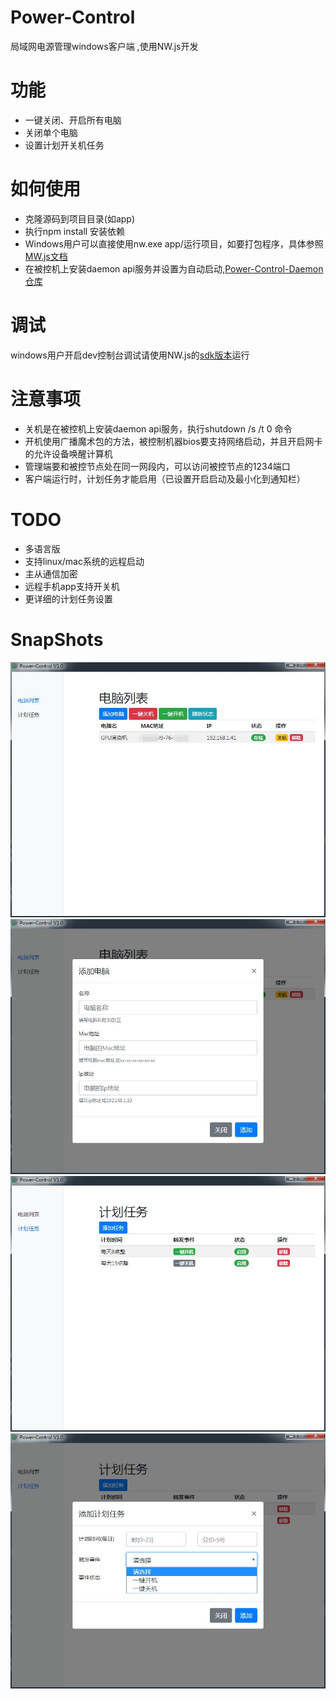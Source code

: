 # Power-Control
局域网电源管理windows客户端 ,使用NW.js开发

# 功能
- 一键关闭、开启所有电脑
- 关闭单个电脑
- 设置计划开关机任务

# 如何使用
- 克隆源码到项目目录(如app)
- 执行npm install 安装依赖
- Windows用户可以直接使用nw.exe app/运行项目，如要打包程序，具体参照[MW.js文档](http://docs.nwjs.io/en/latest/For%20Users/Package%20and%20Distribute/)
- 在被控机上安装daemon api服务并设置为自动启动,[Power-Control-Daemon仓库](https://github.com/bryant24/Control-Power-daemon)


# 调试
windows用户开启dev控制台调试请使用NW.js的[sdk版本](https://nwjs.io/downloads/)运行

# 注意事项
- 关机是在被控机上安装daemon api服务，执行shutdown /s /t 0 命令
- 开机使用广播魔术包的方法，被控制机器bios要支持网络启动，并且开启网卡的允许设备唤醒计算机
- 管理端要和被控节点处在同一网段内，可以访问被控节点的1234端口
- 客户端运行时，计划任务才能启用（已设置开启启动及最小化到通知栏）

# TODO
- 多语言版
- 支持linux/mac系统的远程启动
- 主从通信加密
- 远程手机app支持开关机
- 更详细的计划任务设置

# SnapShots
![images](https://github.com/bryant24/Power-Control/raw/master/snapshot/computers.jpg)
![images](https://github.com/bryant24/Power-Control/raw/master/snapshot/add_computer.jpg)
![images](https://github.com/bryant24/Power-Control/raw/master/snapshot/schedule.jpg)
![images](https://github.com/bryant24/Power-Control/raw/master/snapshot/schedule_add.jpg)
